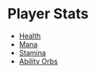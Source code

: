# Player Stats

- [Health](Health/Health.md)
- [Mana](Mana/Mana.md)
- [Stamina](Stamina/Stamina.md)
- [Ability Orbs](AbilityOrbs/AbilityOrbs.md)
